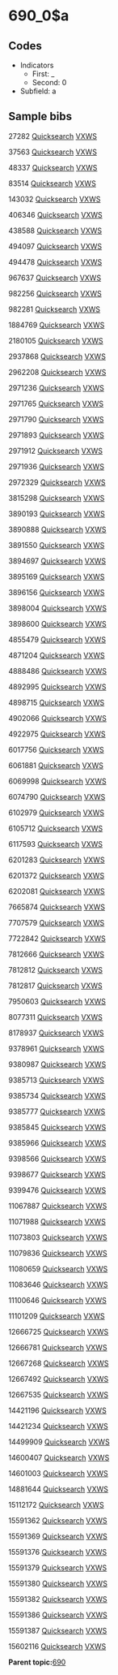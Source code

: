 # 690\_0$a

## Codes

-   Indicators
    -   First: \_
    -   Second: 0
-   Subfield: a

## Sample bibs

27282 [Quicksearch](https://search.library.yale.edu/catalog/27282) [VXWS](http://prodorbis.library.yale.edu:7014/vxws/GetHoldingsService?bibId=27282)

37563 [Quicksearch](https://search.library.yale.edu/catalog/37563) [VXWS](http://prodorbis.library.yale.edu:7014/vxws/GetHoldingsService?bibId=37563)

48337 [Quicksearch](https://search.library.yale.edu/catalog/48337) [VXWS](http://prodorbis.library.yale.edu:7014/vxws/GetHoldingsService?bibId=48337)

83514 [Quicksearch](https://search.library.yale.edu/catalog/83514) [VXWS](http://prodorbis.library.yale.edu:7014/vxws/GetHoldingsService?bibId=83514)

143032 [Quicksearch](https://search.library.yale.edu/catalog/143032) [VXWS](http://prodorbis.library.yale.edu:7014/vxws/GetHoldingsService?bibId=143032)

406346 [Quicksearch](https://search.library.yale.edu/catalog/406346) [VXWS](http://prodorbis.library.yale.edu:7014/vxws/GetHoldingsService?bibId=406346)

438588 [Quicksearch](https://search.library.yale.edu/catalog/438588) [VXWS](http://prodorbis.library.yale.edu:7014/vxws/GetHoldingsService?bibId=438588)

494097 [Quicksearch](https://search.library.yale.edu/catalog/494097) [VXWS](http://prodorbis.library.yale.edu:7014/vxws/GetHoldingsService?bibId=494097)

494478 [Quicksearch](https://search.library.yale.edu/catalog/494478) [VXWS](http://prodorbis.library.yale.edu:7014/vxws/GetHoldingsService?bibId=494478)

967637 [Quicksearch](https://search.library.yale.edu/catalog/967637) [VXWS](http://prodorbis.library.yale.edu:7014/vxws/GetHoldingsService?bibId=967637)

982256 [Quicksearch](https://search.library.yale.edu/catalog/982256) [VXWS](http://prodorbis.library.yale.edu:7014/vxws/GetHoldingsService?bibId=982256)

982281 [Quicksearch](https://search.library.yale.edu/catalog/982281) [VXWS](http://prodorbis.library.yale.edu:7014/vxws/GetHoldingsService?bibId=982281)

1884769 [Quicksearch](https://search.library.yale.edu/catalog/1884769) [VXWS](http://prodorbis.library.yale.edu:7014/vxws/GetHoldingsService?bibId=1884769)

2180105 [Quicksearch](https://search.library.yale.edu/catalog/2180105) [VXWS](http://prodorbis.library.yale.edu:7014/vxws/GetHoldingsService?bibId=2180105)

2937868 [Quicksearch](https://search.library.yale.edu/catalog/2937868) [VXWS](http://prodorbis.library.yale.edu:7014/vxws/GetHoldingsService?bibId=2937868)

2962208 [Quicksearch](https://search.library.yale.edu/catalog/2962208) [VXWS](http://prodorbis.library.yale.edu:7014/vxws/GetHoldingsService?bibId=2962208)

2971236 [Quicksearch](https://search.library.yale.edu/catalog/2971236) [VXWS](http://prodorbis.library.yale.edu:7014/vxws/GetHoldingsService?bibId=2971236)

2971765 [Quicksearch](https://search.library.yale.edu/catalog/2971765) [VXWS](http://prodorbis.library.yale.edu:7014/vxws/GetHoldingsService?bibId=2971765)

2971790 [Quicksearch](https://search.library.yale.edu/catalog/2971790) [VXWS](http://prodorbis.library.yale.edu:7014/vxws/GetHoldingsService?bibId=2971790)

2971893 [Quicksearch](https://search.library.yale.edu/catalog/2971893) [VXWS](http://prodorbis.library.yale.edu:7014/vxws/GetHoldingsService?bibId=2971893)

2971912 [Quicksearch](https://search.library.yale.edu/catalog/2971912) [VXWS](http://prodorbis.library.yale.edu:7014/vxws/GetHoldingsService?bibId=2971912)

2971936 [Quicksearch](https://search.library.yale.edu/catalog/2971936) [VXWS](http://prodorbis.library.yale.edu:7014/vxws/GetHoldingsService?bibId=2971936)

2972329 [Quicksearch](https://search.library.yale.edu/catalog/2972329) [VXWS](http://prodorbis.library.yale.edu:7014/vxws/GetHoldingsService?bibId=2972329)

3815298 [Quicksearch](https://search.library.yale.edu/catalog/3815298) [VXWS](http://prodorbis.library.yale.edu:7014/vxws/GetHoldingsService?bibId=3815298)

3890193 [Quicksearch](https://search.library.yale.edu/catalog/3890193) [VXWS](http://prodorbis.library.yale.edu:7014/vxws/GetHoldingsService?bibId=3890193)

3890888 [Quicksearch](https://search.library.yale.edu/catalog/3890888) [VXWS](http://prodorbis.library.yale.edu:7014/vxws/GetHoldingsService?bibId=3890888)

3891550 [Quicksearch](https://search.library.yale.edu/catalog/3891550) [VXWS](http://prodorbis.library.yale.edu:7014/vxws/GetHoldingsService?bibId=3891550)

3894697 [Quicksearch](https://search.library.yale.edu/catalog/3894697) [VXWS](http://prodorbis.library.yale.edu:7014/vxws/GetHoldingsService?bibId=3894697)

3895169 [Quicksearch](https://search.library.yale.edu/catalog/3895169) [VXWS](http://prodorbis.library.yale.edu:7014/vxws/GetHoldingsService?bibId=3895169)

3896156 [Quicksearch](https://search.library.yale.edu/catalog/3896156) [VXWS](http://prodorbis.library.yale.edu:7014/vxws/GetHoldingsService?bibId=3896156)

3898004 [Quicksearch](https://search.library.yale.edu/catalog/3898004) [VXWS](http://prodorbis.library.yale.edu:7014/vxws/GetHoldingsService?bibId=3898004)

3898600 [Quicksearch](https://search.library.yale.edu/catalog/3898600) [VXWS](http://prodorbis.library.yale.edu:7014/vxws/GetHoldingsService?bibId=3898600)

4855479 [Quicksearch](https://search.library.yale.edu/catalog/4855479) [VXWS](http://prodorbis.library.yale.edu:7014/vxws/GetHoldingsService?bibId=4855479)

4871204 [Quicksearch](https://search.library.yale.edu/catalog/4871204) [VXWS](http://prodorbis.library.yale.edu:7014/vxws/GetHoldingsService?bibId=4871204)

4888486 [Quicksearch](https://search.library.yale.edu/catalog/4888486) [VXWS](http://prodorbis.library.yale.edu:7014/vxws/GetHoldingsService?bibId=4888486)

4892995 [Quicksearch](https://search.library.yale.edu/catalog/4892995) [VXWS](http://prodorbis.library.yale.edu:7014/vxws/GetHoldingsService?bibId=4892995)

4898715 [Quicksearch](https://search.library.yale.edu/catalog/4898715) [VXWS](http://prodorbis.library.yale.edu:7014/vxws/GetHoldingsService?bibId=4898715)

4902066 [Quicksearch](https://search.library.yale.edu/catalog/4902066) [VXWS](http://prodorbis.library.yale.edu:7014/vxws/GetHoldingsService?bibId=4902066)

4922975 [Quicksearch](https://search.library.yale.edu/catalog/4922975) [VXWS](http://prodorbis.library.yale.edu:7014/vxws/GetHoldingsService?bibId=4922975)

6017756 [Quicksearch](https://search.library.yale.edu/catalog/6017756) [VXWS](http://prodorbis.library.yale.edu:7014/vxws/GetHoldingsService?bibId=6017756)

6061881 [Quicksearch](https://search.library.yale.edu/catalog/6061881) [VXWS](http://prodorbis.library.yale.edu:7014/vxws/GetHoldingsService?bibId=6061881)

6069998 [Quicksearch](https://search.library.yale.edu/catalog/6069998) [VXWS](http://prodorbis.library.yale.edu:7014/vxws/GetHoldingsService?bibId=6069998)

6074790 [Quicksearch](https://search.library.yale.edu/catalog/6074790) [VXWS](http://prodorbis.library.yale.edu:7014/vxws/GetHoldingsService?bibId=6074790)

6102979 [Quicksearch](https://search.library.yale.edu/catalog/6102979) [VXWS](http://prodorbis.library.yale.edu:7014/vxws/GetHoldingsService?bibId=6102979)

6105712 [Quicksearch](https://search.library.yale.edu/catalog/6105712) [VXWS](http://prodorbis.library.yale.edu:7014/vxws/GetHoldingsService?bibId=6105712)

6117593 [Quicksearch](https://search.library.yale.edu/catalog/6117593) [VXWS](http://prodorbis.library.yale.edu:7014/vxws/GetHoldingsService?bibId=6117593)

6201283 [Quicksearch](https://search.library.yale.edu/catalog/6201283) [VXWS](http://prodorbis.library.yale.edu:7014/vxws/GetHoldingsService?bibId=6201283)

6201372 [Quicksearch](https://search.library.yale.edu/catalog/6201372) [VXWS](http://prodorbis.library.yale.edu:7014/vxws/GetHoldingsService?bibId=6201372)

6202081 [Quicksearch](https://search.library.yale.edu/catalog/6202081) [VXWS](http://prodorbis.library.yale.edu:7014/vxws/GetHoldingsService?bibId=6202081)

7665874 [Quicksearch](https://search.library.yale.edu/catalog/7665874) [VXWS](http://prodorbis.library.yale.edu:7014/vxws/GetHoldingsService?bibId=7665874)

7707579 [Quicksearch](https://search.library.yale.edu/catalog/7707579) [VXWS](http://prodorbis.library.yale.edu:7014/vxws/GetHoldingsService?bibId=7707579)

7722842 [Quicksearch](https://search.library.yale.edu/catalog/7722842) [VXWS](http://prodorbis.library.yale.edu:7014/vxws/GetHoldingsService?bibId=7722842)

7812666 [Quicksearch](https://search.library.yale.edu/catalog/7812666) [VXWS](http://prodorbis.library.yale.edu:7014/vxws/GetHoldingsService?bibId=7812666)

7812812 [Quicksearch](https://search.library.yale.edu/catalog/7812812) [VXWS](http://prodorbis.library.yale.edu:7014/vxws/GetHoldingsService?bibId=7812812)

7812817 [Quicksearch](https://search.library.yale.edu/catalog/7812817) [VXWS](http://prodorbis.library.yale.edu:7014/vxws/GetHoldingsService?bibId=7812817)

7950603 [Quicksearch](https://search.library.yale.edu/catalog/7950603) [VXWS](http://prodorbis.library.yale.edu:7014/vxws/GetHoldingsService?bibId=7950603)

8077311 [Quicksearch](https://search.library.yale.edu/catalog/8077311) [VXWS](http://prodorbis.library.yale.edu:7014/vxws/GetHoldingsService?bibId=8077311)

8178937 [Quicksearch](https://search.library.yale.edu/catalog/8178937) [VXWS](http://prodorbis.library.yale.edu:7014/vxws/GetHoldingsService?bibId=8178937)

9378961 [Quicksearch](https://search.library.yale.edu/catalog/9378961) [VXWS](http://prodorbis.library.yale.edu:7014/vxws/GetHoldingsService?bibId=9378961)

9380987 [Quicksearch](https://search.library.yale.edu/catalog/9380987) [VXWS](http://prodorbis.library.yale.edu:7014/vxws/GetHoldingsService?bibId=9380987)

9385713 [Quicksearch](https://search.library.yale.edu/catalog/9385713) [VXWS](http://prodorbis.library.yale.edu:7014/vxws/GetHoldingsService?bibId=9385713)

9385734 [Quicksearch](https://search.library.yale.edu/catalog/9385734) [VXWS](http://prodorbis.library.yale.edu:7014/vxws/GetHoldingsService?bibId=9385734)

9385777 [Quicksearch](https://search.library.yale.edu/catalog/9385777) [VXWS](http://prodorbis.library.yale.edu:7014/vxws/GetHoldingsService?bibId=9385777)

9385845 [Quicksearch](https://search.library.yale.edu/catalog/9385845) [VXWS](http://prodorbis.library.yale.edu:7014/vxws/GetHoldingsService?bibId=9385845)

9385966 [Quicksearch](https://search.library.yale.edu/catalog/9385966) [VXWS](http://prodorbis.library.yale.edu:7014/vxws/GetHoldingsService?bibId=9385966)

9398566 [Quicksearch](https://search.library.yale.edu/catalog/9398566) [VXWS](http://prodorbis.library.yale.edu:7014/vxws/GetHoldingsService?bibId=9398566)

9398677 [Quicksearch](https://search.library.yale.edu/catalog/9398677) [VXWS](http://prodorbis.library.yale.edu:7014/vxws/GetHoldingsService?bibId=9398677)

9399476 [Quicksearch](https://search.library.yale.edu/catalog/9399476) [VXWS](http://prodorbis.library.yale.edu:7014/vxws/GetHoldingsService?bibId=9399476)

11067887 [Quicksearch](https://search.library.yale.edu/catalog/11067887) [VXWS](http://prodorbis.library.yale.edu:7014/vxws/GetHoldingsService?bibId=11067887)

11071988 [Quicksearch](https://search.library.yale.edu/catalog/11071988) [VXWS](http://prodorbis.library.yale.edu:7014/vxws/GetHoldingsService?bibId=11071988)

11073803 [Quicksearch](https://search.library.yale.edu/catalog/11073803) [VXWS](http://prodorbis.library.yale.edu:7014/vxws/GetHoldingsService?bibId=11073803)

11079836 [Quicksearch](https://search.library.yale.edu/catalog/11079836) [VXWS](http://prodorbis.library.yale.edu:7014/vxws/GetHoldingsService?bibId=11079836)

11080659 [Quicksearch](https://search.library.yale.edu/catalog/11080659) [VXWS](http://prodorbis.library.yale.edu:7014/vxws/GetHoldingsService?bibId=11080659)

11083646 [Quicksearch](https://search.library.yale.edu/catalog/11083646) [VXWS](http://prodorbis.library.yale.edu:7014/vxws/GetHoldingsService?bibId=11083646)

11100646 [Quicksearch](https://search.library.yale.edu/catalog/11100646) [VXWS](http://prodorbis.library.yale.edu:7014/vxws/GetHoldingsService?bibId=11100646)

11101209 [Quicksearch](https://search.library.yale.edu/catalog/11101209) [VXWS](http://prodorbis.library.yale.edu:7014/vxws/GetHoldingsService?bibId=11101209)

12666725 [Quicksearch](https://search.library.yale.edu/catalog/12666725) [VXWS](http://prodorbis.library.yale.edu:7014/vxws/GetHoldingsService?bibId=12666725)

12666781 [Quicksearch](https://search.library.yale.edu/catalog/12666781) [VXWS](http://prodorbis.library.yale.edu:7014/vxws/GetHoldingsService?bibId=12666781)

12667268 [Quicksearch](https://search.library.yale.edu/catalog/12667268) [VXWS](http://prodorbis.library.yale.edu:7014/vxws/GetHoldingsService?bibId=12667268)

12667492 [Quicksearch](https://search.library.yale.edu/catalog/12667492) [VXWS](http://prodorbis.library.yale.edu:7014/vxws/GetHoldingsService?bibId=12667492)

12667535 [Quicksearch](https://search.library.yale.edu/catalog/12667535) [VXWS](http://prodorbis.library.yale.edu:7014/vxws/GetHoldingsService?bibId=12667535)

14421196 [Quicksearch](https://search.library.yale.edu/catalog/14421196) [VXWS](http://prodorbis.library.yale.edu:7014/vxws/GetHoldingsService?bibId=14421196)

14421234 [Quicksearch](https://search.library.yale.edu/catalog/14421234) [VXWS](http://prodorbis.library.yale.edu:7014/vxws/GetHoldingsService?bibId=14421234)

14499909 [Quicksearch](https://search.library.yale.edu/catalog/14499909) [VXWS](http://prodorbis.library.yale.edu:7014/vxws/GetHoldingsService?bibId=14499909)

14600407 [Quicksearch](https://search.library.yale.edu/catalog/14600407) [VXWS](http://prodorbis.library.yale.edu:7014/vxws/GetHoldingsService?bibId=14600407)

14601003 [Quicksearch](https://search.library.yale.edu/catalog/14601003) [VXWS](http://prodorbis.library.yale.edu:7014/vxws/GetHoldingsService?bibId=14601003)

14881644 [Quicksearch](https://search.library.yale.edu/catalog/14881644) [VXWS](http://prodorbis.library.yale.edu:7014/vxws/GetHoldingsService?bibId=14881644)

15112172 [Quicksearch](https://search.library.yale.edu/catalog/15112172) [VXWS](http://prodorbis.library.yale.edu:7014/vxws/GetHoldingsService?bibId=15112172)

15591362 [Quicksearch](https://search.library.yale.edu/catalog/15591362) [VXWS](http://prodorbis.library.yale.edu:7014/vxws/GetHoldingsService?bibId=15591362)

15591369 [Quicksearch](https://search.library.yale.edu/catalog/15591369) [VXWS](http://prodorbis.library.yale.edu:7014/vxws/GetHoldingsService?bibId=15591369)

15591376 [Quicksearch](https://search.library.yale.edu/catalog/15591376) [VXWS](http://prodorbis.library.yale.edu:7014/vxws/GetHoldingsService?bibId=15591376)

15591379 [Quicksearch](https://search.library.yale.edu/catalog/15591379) [VXWS](http://prodorbis.library.yale.edu:7014/vxws/GetHoldingsService?bibId=15591379)

15591380 [Quicksearch](https://search.library.yale.edu/catalog/15591380) [VXWS](http://prodorbis.library.yale.edu:7014/vxws/GetHoldingsService?bibId=15591380)

15591382 [Quicksearch](https://search.library.yale.edu/catalog/15591382) [VXWS](http://prodorbis.library.yale.edu:7014/vxws/GetHoldingsService?bibId=15591382)

15591386 [Quicksearch](https://search.library.yale.edu/catalog/15591386) [VXWS](http://prodorbis.library.yale.edu:7014/vxws/GetHoldingsService?bibId=15591386)

15591387 [Quicksearch](https://search.library.yale.edu/catalog/15591387) [VXWS](http://prodorbis.library.yale.edu:7014/vxws/GetHoldingsService?bibId=15591387)

15602116 [Quicksearch](https://search.library.yale.edu/catalog/15602116) [VXWS](http://prodorbis.library.yale.edu:7014/vxws/GetHoldingsService?bibId=15602116)

**Parent topic:**[690](../../tags/690/690.md)

